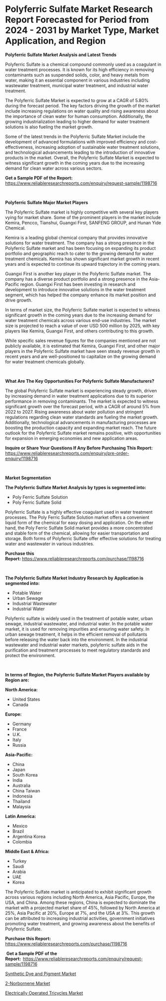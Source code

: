 <p><h1>Polyferric Sulfate Market Research Report Forecasted for Period from 2024 -  2031 by Market Type, Market Application, and Region</h1></p><p><strong>Polyferric Sulfate Market Analysis and Latest Trends</strong></p>
<p><p>Polyferric Sulfate is a chemical compound commonly used as a coagulant in water treatment processes. It is known for its high efficiency in removing contaminants such as suspended solids, color, and heavy metals from water, making it an essential component in various industries including wastewater treatment, municipal water treatment, and industrial water treatment.</p><p>The Polyferric Sulfate Market is expected to grow at a CAGR of 5.80% during the forecast period. The key factors driving the growth of the market include increasing regulations on water quality and rising awareness about the importance of clean water for human consumption. Additionally, the growing industrialization leading to higher demand for water treatment solutions is also fueling the market growth.</p><p>Some of the latest trends in the Polyferric Sulfate Market include the development of advanced formulations with improved efficiency and cost-effectiveness, increasing adoption of sustainable water treatment solutions, and technological advancements leading to the introduction of innovative products in the market. Overall, the Polyferric Sulfate Market is expected to witness significant growth in the coming years due to the increasing demand for clean water across various sectors.</p></p>
<p><strong>Get a Sample PDF of the Report:&nbsp;</strong> <a href="https://www.reliableresearchreports.com/enquiry/request-sample/1198716">https://www.reliableresearchreports.com/enquiry/request-sample/1198716</a></p>
<p>&nbsp;</p>
<p><strong>Polyferric Sulfate Major Market Players</strong></p>
<p><p>The Polyferric Sulfate market is highly competitive with several key players vying for market share. Some of the prominent players in the market include Kemira, Pencco, Tianshui, Guangxi First, SANFENG GROUP, and Hunan Yide Chemical.</p><p>Kemira is a leading global chemical company that provides innovative solutions for water treatment. The company has a strong presence in the Polyferric Sulfate market and has been focusing on expanding its product portfolio and geographic reach to cater to the growing demand for water treatment chemicals. Kemira has shown significant market growth in recent years and is expected to continue its upward trajectory in the coming years.</p><p>Guangxi First is another key player in the Polyferric Sulfate market. The company has a diverse product portfolio and a strong presence in the Asia-Pacific region. Guangxi First has been investing in research and development to introduce innovative solutions in the water treatment segment, which has helped the company enhance its market position and drive growth.</p><p>In terms of market size, the Polyferric Sulfate market is expected to witness significant growth in the coming years due to the increasing demand for water treatment chemicals across various end-use industries. The market size is projected to reach a value of over USD 500 million by 2025, with key players like Kemira, Guangxi First, and others contributing to this growth.</p><p>While specific sales revenue figures for the companies mentioned are not publicly available, it is estimated that Kemira, Guangxi First, and other major players in the Polyferric Sulfate market have seen steady revenue growth in recent years and are well-positioned to capitalize on the growing demand for water treatment chemicals globally.</p></p>
<p>&nbsp;</p>
<p><strong>What Are The Key Opportunities For Polyferric Sulfate Manufacturers?</strong></p>
<p><p>The global Polyferric Sulfate market is experiencing steady growth, driven by increasing demand in water treatment applications due to its superior performance in removing contaminants. The market is expected to witness significant growth over the forecast period, with a CAGR of around 5% from 2022 to 2027. Rising awareness about water pollution and stringent regulations regarding clean water standards are fueling the market growth. Additionally, technological advancements in manufacturing processes are boosting the production capacity and expanding market reach. The future outlook for the Polyferric Sulfate market remains positive, with opportunities for expansion in emerging economies and new application areas.</p></p>
<p><strong>Inquire or Share Your Questions If Any Before Purchasing This Report:</strong> <a href="https://www.reliableresearchreports.com/enquiry/pre-order-enquiry/1198716">https://www.reliableresearchreports.com/enquiry/pre-order-enquiry/1198716</a></p>
<p>&nbsp;</p>
<p><strong>Market Segmentation</strong></p>
<p><strong>The Polyferric Sulfate Market Analysis by types is segmented into:</strong></p>
<p><ul><li>Poly Ferric Sulfate Solution</li><li>Poly Ferric Sulfate Solid</li></ul></p>
<p><p>Polyferric Sulfate is a highly effective coagulant used in water treatment processes. The Poly Ferric Sulfate Solution market offers a convenient liquid form of the chemical for easy dosing and application. On the other hand, the Poly Ferric Sulfate Solid market provides a more concentrated and stable form of the chemical, allowing for easier transportation and storage. Both forms of Polyferric Sulfate offer effective solutions for treating water and wastewater in various industries.</p></p>
<p><strong>Purchase this Report:&nbsp;</strong><a href="https://www.reliableresearchreports.com/purchase/1198716">https://www.reliableresearchreports.com/purchase/1198716</a></p>
<p>&nbsp;</p>
<p><strong>The Polyferric Sulfate Market Industry Research by Application is segmented into:</strong></p>
<p><ul><li>Potable Water</li><li>Urban Sewage</li><li>Industrial Wastewater</li><li>Industrial Water</li></ul></p>
<p><p>Polyferric sulfate is widely used in the treatment of potable water, urban sewage, industrial wastewater, and industrial water. In the potable water market, it is used for removing impurities and ensuring water safety. In urban sewage treatment, it helps in the efficient removal of pollutants before releasing the water back into the environment. In the industrial wastewater and industrial water markets, polyferric sulfate aids in the purification and treatment processes to meet regulatory standards and protect the environment.</p></p>
<p>&nbsp;</p>
<p><strong>In terms of Region, the Polyferric Sulfate Market Players available by Region are:</strong></p>
<p>
    <p> <strong> North America: </strong>
        <ul>
            <li>United States</li>
            <li>Canada</li>
        </ul>
        </p> 
    <p> <strong> Europe: </strong>
        <ul>
            <li>Germany</li>
            <li>France</li>
            <li>U.K.</li>
            <li>Italy</li>
            <li>Russia</li>
        </ul>
        </p> 
    <p> <strong> Asia-Pacific: </strong>
        <ul>
            <li>China</li>
            <li>Japan</li>
            <li>South Korea</li>
            <li>India</li>
            <li>Australia</li>
            <li>China Taiwan</li>
            <li>Indonesia</li>
            <li>Thailand</li>
            <li>Malaysia</li>
        </ul>
        </p> 
    <p> <strong> Latin America: </strong>
        <ul>
            <li>Mexico</li>
            <li>Brazil</li>
            <li>Argentina Korea</li>
            <li>Colombia</li>
        </ul>
        </p> 
    <p> <strong> Middle East & Africa: </strong>
        <ul>
            <li>Turkey</li>
            <li>Saudi</li>
            <li>Arabia</li>
            <li>UAE</li>
            <li>Korea</li>
        </ul>
    </p>
    </p>
<p><p>The Polyferric Sulfate market is anticipated to exhibit significant growth across various regions including North America, Asia Pacific, Europe, the USA, and China. Among these regions, China is expected to dominate the market with a projected market share of 45%, followed by North America at 25%, Asia Pacific at 20%, Europe at 7%, and the USA at 3%. This growth can be attributed to increasing industrial activities, government initiatives promoting water treatment, and growing awareness about the benefits of Polyferric Sulfate.</p></p>
<p><strong>Purchase this Report: </strong><a href="https://www.reliableresearchreports.com/purchase/1198716">https://www.reliableresearchreports.com/purchase/1198716</a></p>
<p>&nbsp;<strong>Get a Sample PDF of the Report:&nbsp;&nbsp;</strong><a href="https://www.reliableresearchreports.com/enquiry/request-sample/1198716">https://www.reliableresearchreports.com/enquiry/request-sample/1198716</a></p>
<p><strong></strong></p>
<p><p><a href="https://view.publitas.com/reportprime-1/synthetic-dye-and-pigment-market-size-growth-and-forecast-from-2023-2030/">Synthetic Dye and Pigment Market</a></p><p><a href="https://view.publitas.com/reportprime-1/2-norbornene-market-size-growth-and-forecast-from-2023-2030/">2-Norbornene Market</a></p><p><a href="https://view.publitas.com/reportprime-1/electrically-operated-tricycles-market-a-comprehensive-report-of-its-market-share-growth-trends-2023-2030/">Electrically Operated Tricycles Market</a></p></p>